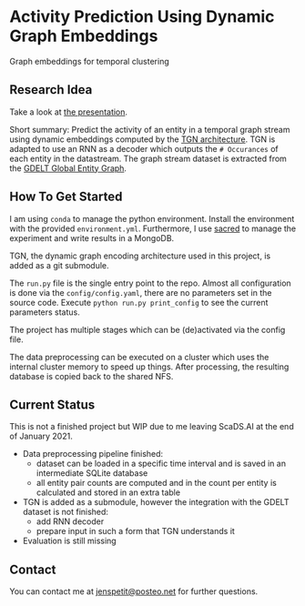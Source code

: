 # Activity Prediction Using Dynamic Graph Embeddings

Graph embeddings for temporal clustering

## Research Idea

Take a look at [the presentation](reports/temp_graph_praesi/slides.pdf).

Short summary: Predict the activity of an entity in a temporal graph stream using dynamic embeddings computed by the [TGN architecture](https://github.com/twitter-research/tgn). TGN is adapted to use an RNN as a decoder which outputs the `# Occurances` of each entity in the datastream. The graph stream dataset is extracted from the [GDELT Global Entity Graph](https://blog.gdeltproject.org/announcing-the-global-entity-graph-geg-and-a-new-11-billion-entity-dataset/).

## How To Get Started

I am using `conda` to manage the python environment. Install the environment with the provided `environment.yml`. Furthermore, I use [sacred](https://sacred.readthedocs.io/en/stable/) to manage the experiment and write results in a MongoDB.

TGN, the dynamic graph encoding architecture used in this project, is added as a git submodule.

The `run.py` file is the single entry point to the repo. Almost all configuration is done via the `config/config.yaml`, there are no parameters set in the source code. Execute `python run.py print_config` to see the current parameters status. 

The project has multiple stages which can be (de)activated via the config file.

The data preprocessing can be executed on a cluster which uses the internal cluster memory to speed up things. After processing, the resulting database is copied back to the shared NFS.

## Current Status

This is not a finished project but WIP due to me leaving ScaDS.AI at the end of January 2021.

- Data preprocessing pipeline finished:
    - dataset can be loaded in a specific time interval and is saved in an intermediate SQLite database
    - all entity pair counts are computed and in the count per entity is calculated and stored in an extra table
- TGN is added as a submodule, however the integration with the GDELT dataset is not finished:
    - add RNN decoder
    - prepare input in such a form that TGN understands it
- Evaluation is still missing

## Contact

You can contact me at jenspetit@posteo.net for further questions.
